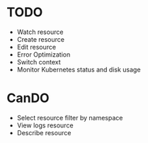 # TODO
- Watch resource 
- Create resource 
- Edit resource 
- Error Optimization
- Switch context
- Monitor Kubernetes status and disk usage


# CanDO
- Select resource filter by namespace
- View logs resource
- Describe resource 
